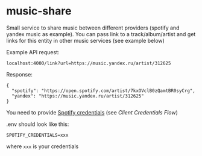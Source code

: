 # music-share

Small service to share music between different providers (spotify and yandex music as example). You can pass link to a track/album/artist and get links for this entity in other music services (see example below)


Example API request:
```
localhost:4000/link?url=https://music.yandex.ru/artist/312625
```
Response:
```
{
  "spotify": "https://open.spotify.com/artist/7kxOVclB0zQamtBR0syCrg",
  "yandex": "https://music.yandex.ru/artist/312625"
}
```

You need to provide [Spotify credentials](https://developer.spotify.com/documentation/general/guides/authorization-guide/) (see *Client Credentials Flow*)

.env should look like this:
```
SPOTIFY_CREDENTIALS=xxx
```

where `xxx` is your credentials